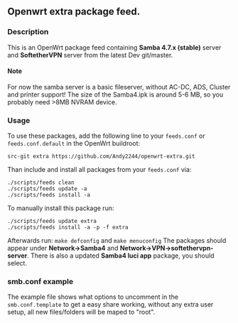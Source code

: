 ## Openwrt extra package feed.

### Description

This is an OpenWrt package feed containing **Samba 4.7.x (stable)** server and **SoftetherVPN** server from the latest Dev git/master.

#### Note
For now the samba server is a basic fileserver, without AC-DC, ADS, Cluster and printer support!
The size of the Samba4.ipk is around 5-6 MB, so you probably need >8MB NVRAM device.

### Usage

To use these packages, add the following line to your ```feeds.conf``` or ```feeds.conf.default``` in the OpenWrt buildroot:

```src-git extra https://github.com/Andy2244/openwrt-extra.git```

Than include and install all packages from your ```feeds.conf``` via:
```
./scripts/feeds clean
./scripts/feeds update -a
./scripts/feeds install -a
```
To manually install this package run:
```
./scripts/feeds update extra
./scripts/feeds install -a -p -f extra
```

Afterwards run: 
```make defconfig``` and ```make menuconfig```
The packages should appear under **Network->Samba4** and **Network->VPN->softethervpn-server**. There is also a updated **Samba4 luci app** package, you should select.


### smb.conf example

The example file shows what options to uncomment in the ```smb.conf.template``` to get a easy share working, without any extra user setup, all new files/folders will be maped to "root".
